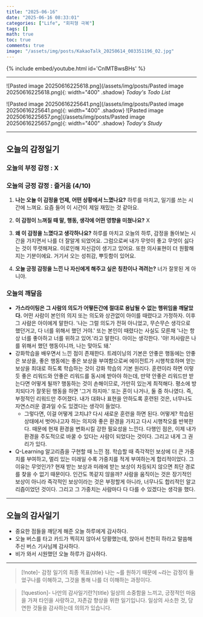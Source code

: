 ```yaml
---
title: "2025-06-16"
date: "2025-06-16 08:33:01"
categories: ["Life", "회피형 극복"]
tags: []
math: true
toc: true
comments: true
image: "/assets/img/posts/KakaoTalk_20250614_003351196_02.jpg"
---
```


{% include embed/youtube.html id='CnlMTBwsBHs' %}



---

![Pasted image 20250616225618.png](/assets/img/posts/Pasted image 20250616225618.png){: width="400" .shadow}
_Today's Todo List_

![Pasted image 20250616225641.png](/assets/img/posts/Pasted image 20250616225641.png){: width="400" .shadow}
![Pasted image 20250616225657.png](/assets/img/posts/Pasted image 20250616225657.png){: width="400" .shadow}
_Today's Study_

---
## 오늘의 감정일기

### 오늘의 부정 감정 : X

### 오늘의 긍정 감정 : 즐거움 (4/10)

1. **나는 오늘 이 감정을 언제, 어떤 상황에서 느꼈나요?**
하루를 마치고, 일기를 쓰는 시간에 느껴요. 요즘 들어 이 시간이 제일 재밌는 것 같아요.

2. **이 감정이 느껴질 때 말, 행동, 생각에 어떤 영향을 미쳤나요?**
X

3. **왜 이 감정을 느꼈다고 생각하나요?**
하루를 마치고 오늘의 하루, 감정을 돌아보는 시간을 가지면서 나를 더 잘알게 되었어요. 그럼으로써 내가 무엇이 좋고 무엇이 싫다는 것이 뚜렷해져요. 이로인해 자신감이 생기고 있어요. 또한 의사표현이 더 원활해지는 기분이에요. 거기서 오는 성취감, 뿌듯함이 있어요.

4. **오늘 긍정 감정을 느낀 나 자신에게 해주고 싶은 칭찬이나 격려는?**
너가 잘못된 게 아니야.

### 오늘의 깨달음

- **가스라이팅은 그 사람의 의도가 어떻든간에 절대로 용납될 수 없는 행위임을 깨달았다.** 어떤 사람이 본인의 의지 또는 의도와 상관없이 아이를 때렸다고 가정하자. 이후 그 사람은 아이에게 말한다. '나는 그럴 의도가 전혀 아니었고, 무슨무슨 생각으로 했던거고, 다 너를 위해서 했던 거야.' 또는 본인이 때렸다는 사실도 모른채 '나는 항상 너를 좋아하고 너를 위하고 있어.'라고 말한다. 아이는 생각한다. '아! 저사람은 나를 위해서 했던 행동이니까, 나는 맞아도 돼.'
- 강화학습을 배우면서 느낀 점이 존재한다. 트레이닝의 기본은 안좋은 행동에는 안좋은 보상을, 좋은 행동에는 좋은 보상을 부여함으로써 에이전트가 시행착호하며 얻는 보상을 최대로 하도록 학습하는 것이 강화 학습의 기본 원리다. 훈련이라 하면 이렇듯 좋은 리워드와 안좋은 리워드를 동시에 받아야 하는데, 만약 안좋은 리워드만 받는다면 어떻게 될까? 행동하는 것이 손해이므로, 가만히 있는게 최적해다. 평소에 방치되다가 잘못된 행동을 하면 '그거 하지마.' 또는 혼이 나거나, 둘 중 하나였다. 즉, 부정적인 리워드만 주어졌다. 내가 대화나 표현을 안하도록 훈련된 것은, 너무나도 자연스러운 결과일 수도 있겠다는 생각이 들었다.
	- 그렇다면, 이걸 어떻게 고치냐? 다시 새로운 훈련을 하면 된다. 어떻게? 학습된 상태에서 벗어나고자 하는 의지와 좋은 환경을 가지고 다시 시행착오를 반복한다. 때문에 현재 환경을 변화시킬 강한 필요성을 느낀다. 다행인 점은, 이제 내가 환경을 주도적으로 바꿀 수 있다는 사람이 되었다는 것이다. 그리고 내게 그 권리가 있다.
- Q-Learning 알고리즘을 구현할 때 느낀 점. 학습할 때 즉각적인 보상에 더 큰 가중치를 부여하고, 멀리 있는 미래일 수록 가중치를 적게 부여하는게 합리적이었다. 그 이유는 무엇인가? 현재 받는 보상과 미래에 받는 보상이 차등되지 않으면 최단 경로를 찾을 수 없기 때문이다. 인간도 똑같지 않을까? 사람을 움직이는 것은 장기적인 보상이 아니라 즉각적인 보상이라는 것은 부정할게 아니라, 너무나도 합리적인 알고리즘이었던 것이다. 그리고 그 가중치는 사람마다 다 다를 수 있겠다는 생각을 했다.

---
## 오늘의 감사일기

- 중요한 점들을 깨닫게 해준 오늘 하루에게 감사하다.
- 오늘 버스를 타고 카드가 찍히지 않아서 당황했는데, 앉아서 천천히 하라고 말씀해주신 버스 기사님께 감사하다.
- 비가 와서 시원했던 오늘 하루가 감사하다.

---

> [!note]- 감정 일기의 최종 목표{title}
> 나는 ~를 원하기 때문에 ~라는 감정이 들었구나를 이해하고, 그것을 통해 나를 더 이해하는 과정이다.

> [!question]- 나만의 감사일기란?{title}
> 일상의 소중함을 느끼고, 긍정적인 마음을 가져 타인을 사랑하고, 자존감 향상을 위한 일기입니다. 일상의 사소한 것, 당연한 것들을 감사하는데 의의가 있습니다.